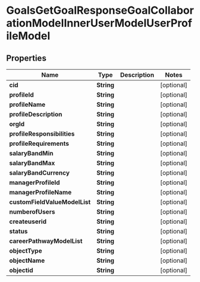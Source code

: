 

# GoalsGetGoalResponseGoalCollaborationModelInnerUserModelUserProfileModel


## Properties

| Name | Type | Description | Notes |
|------------ | ------------- | ------------- | -------------|
|**cid** | **String** |  |  [optional] |
|**profileId** | **String** |  |  [optional] |
|**profileName** | **String** |  |  [optional] |
|**profileDescription** | **String** |  |  [optional] |
|**orgId** | **String** |  |  [optional] |
|**profileResponsibilities** | **String** |  |  [optional] |
|**profileRequirements** | **String** |  |  [optional] |
|**salaryBandMin** | **String** |  |  [optional] |
|**salaryBandMax** | **String** |  |  [optional] |
|**salaryBandCurrency** | **String** |  |  [optional] |
|**managerProfileId** | **String** |  |  [optional] |
|**managerProfileName** | **String** |  |  [optional] |
|**customFieldValueModelList** | **String** |  |  [optional] |
|**numberofUsers** | **String** |  |  [optional] |
|**createuserid** | **String** |  |  [optional] |
|**status** | **String** |  |  [optional] |
|**careerPathwayModelList** | **String** |  |  [optional] |
|**objectType** | **String** |  |  [optional] |
|**objectName** | **String** |  |  [optional] |
|**objectid** | **String** |  |  [optional] |



